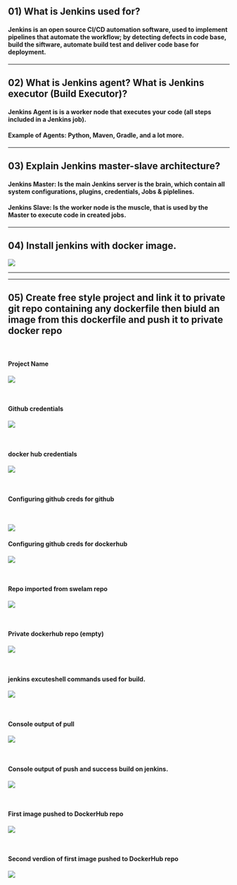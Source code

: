 ## 01) What is Jenkins used for?
#### Jenkins is an open source CI/CD automation software, used to implement pipelines that automate the workflow; by detecting defects in code base, build the siftware, automate build test and deliver code base for deployment.
---

## 02) What is Jenkins agent? What is Jenkins executor (Build Executor)?
#### Jenkins Agent is is a worker node that executes your code (all steps included in a Jenkins job).

#### Example of Agents: Python, Maven, Gradle, and a lot more.

---

## 03) Explain Jenkins master-slave architecture?
#### Jenkins Master: Is the main Jenkins server is the brain, which contain all system configurations, plugins, credentials, Jobs & piplelines.

#### Jenkins Slave: Is the worker node is the muscle, that is used by the Master to execute code in created jobs.

---

## 04) Install jenkins with docker image.

![](Jenkins_Lab1_Q_04.png)

---
---

## 05) Create free style project and link it to private git repo containing any dockerfile then biuld an image from this dockerfile and push it to private docker repo
<br>

#### Project Name

![](Jenkins_Lab1_Q_05_01_Freestyle-project.png)

<br>

#### Github credentials

![](Jenkins_Lab1_Q_05_02_github-credentials.png)

<br>

#### docker hub credentials


![](Jenkins_Lab1_Q_05_03_dockerhub-credentials.png)

<br>

#### Configuring github creds for github

<br>

![](Jenkins_Lab1_Q_05_04_pipeline-gihut-credentials.png)

#### Configuring github creds for dockerhub

![](Jenkins_Lab1_Q_05_05_pipeline-dockerhub-variables.png)

<br>

#### Repo imported from swelam repo



![](Jenkins_Lab1_Q_05_06_github_repo.png)

<br>

#### Private dockerhub repo (empty)


![](Jenkins_Lab1_Q_05_07_dockerhub_repo.png)

<br>

#### jenkins excuteshell commands used for build.


![](Jenkins_Lab1_Q_05_08_jenkins-executeshell.png)

<br>

#### Console output of pull


![](Jenkins_Lab1_Q_05_09_jenkins-output-1.png)

<br>

#### Console output of push and success build on jenkins.



![](Jenkins_Lab1_Q_05_10_jenkins-output-2-success.png)

<br>

#### First image pushed to DockerHub repo


![](Jenkins_Lab1_Q_05_11_dockerhub-image1.png)

<br>

#### Second verdion of first image pushed to DockerHub repo


![](Jenkins_Lab1_Q_05_12_dockerhub-image2-v2.png)